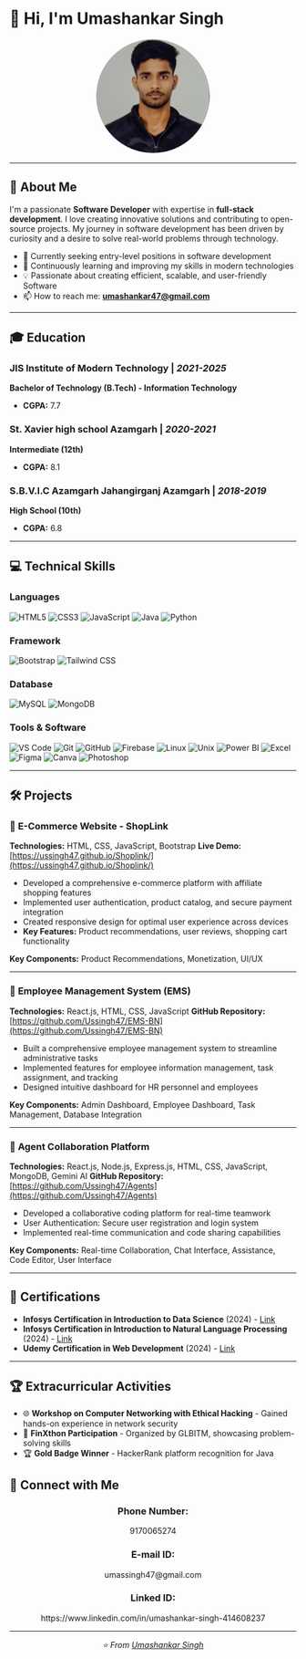 # 👋 Hi, I'm Umashankar Singh

<div align="center">
  <img src="./assets/img/headshot_circle.jpeg" alt="Umashankar Singh" width="200" height="200" style="border-radius: 50%;">
</div>

---

## 🚀 About Me

I'm a passionate **Software Developer** with expertise in **full-stack development**. I love creating innovative solutions and contributing to open-source projects. My journey in software development has been driven by curiosity and a desire to solve real-world problems through technology.

- 🔭 Currently seeking entry-level positions in software development
- 🌱 Continuously learning and improving my skills in modern technologies
- 💡 Passionate about creating efficient, scalable, and user-friendly Software
- 📫 How to reach me: **umashankar47@gmail.com**

---

## 🎓 Education

### **JIS Institute of Modern Technology** | *2021-2025*
**Bachelor of Technology (B.Tech) - Information Technology**
- **CGPA:** 7.7

### **St. Xavier high school Azamgarh** | *2020-2021*
**Intermediate (12th)**
- **CGPA:** 8.1

### **S.B.V.I.C Azamgarh Jahangirganj Azamgarh** | *2018-2019*
**High School (10th)**
- **CGPA:** 6.8

---

## 💻 Technical Skills

### **Languages**
![HTML5](https://img.shields.io/badge/HTML5-E34F26?style=for-the-badge&logo=html5&logoColor=white)
![CSS3](https://img.shields.io/badge/CSS3-1572B6?style=for-the-badge&logo=css3&logoColor=white)
![JavaScript](https://img.shields.io/badge/JavaScript-F7DF1E?style=for-the-badge&logo=javascript&logoColor=black)
![Java](https://img.shields.io/badge/Java-ED8B00?style=for-the-badge&logo=java&logoColor=white)
![Python](https://img.shields.io/badge/Python-3776AB?style=for-the-badge&logo=python&logoColor=white)

### **Framework**
![Bootstrap](https://img.shields.io/badge/Bootstrap-563D7C?style=for-the-badge&logo=bootstrap&logoColor=white)
![Tailwind CSS](https://img.shields.io/badge/Tailwind_CSS-38B2AC?style=for-the-badge&logo=tailwind-css&logoColor=white)

### **Database**
![MySQL](https://img.shields.io/badge/MySQL-00000F?style=for-the-badge&logo=mysql&logoColor=white)
![MongoDB](https://img.shields.io/badge/MongoDB-4EA94B?style=for-the-badge&logo=mongodb&logoColor=white)

### **Tools & Software**
![VS Code](https://img.shields.io/badge/Visual_Studio_Code-0078D4?style=for-the-badge&logo=visual%20studio%20code&logoColor=white)
![Git](https://img.shields.io/badge/Git-F05032?style=for-the-badge&logo=git&logoColor=white)
![GitHub](https://img.shields.io/badge/GitHub-100000?style=for-the-badge&logo=github&logoColor=white)
![Firebase](https://img.shields.io/badge/Firebase-039BE5?style=for-the-badge&logo=Firebase&logoColor=white)
![Linux](https://img.shields.io/badge/Linux-FCC624?style=for-the-badge&logo=linux&logoColor=black)
![Unix](https://img.shields.io/badge/Unix-000000?style=for-the-badge&logo=unix&logoColor=white)
![Power BI](https://img.shields.io/badge/Power_BI-F2C811?style=for-the-badge&logo=powerbi&logoColor=black)
![Excel](https://img.shields.io/badge/Microsoft_Excel-217346?style=for-the-badge&logo=microsoft-excel&logoColor=white)
![Figma](https://img.shields.io/badge/Figma-F24E1E?style=for-the-badge&logo=figma&logoColor=white)
![Canva](https://img.shields.io/badge/Canva-%2300C4CC.svg?&style=for-the-badge&logo=Canva&logoColor=white)
![Photoshop](https://img.shields.io/badge/Adobe%20Photoshop-31A8FF?style=for-the-badge&logo=Adobe%20Photoshop&logoColor=black)

---

## 🛠️ Projects

### 🛒 **E-Commerce Website - ShopLink**
**Technologies:** HTML, CSS, JavaScript, Bootstrap
**Live Demo:** [https://ussingh47.github.io/Shoplink/](https://ussingh47.github.io/Shoplink/)

- Developed a comprehensive e-commerce platform with affiliate shopping features
- Implemented user authentication, product catalog, and secure payment integration
- Created responsive design for optimal user experience across devices
- **Key Features:** Product recommendations, user reviews, shopping cart functionality

**Key Components:** Product Recommendations, Monetization, UI/UX

---

### 👥 **Employee Management System (EMS)**
**Technologies:** React.js, HTML, CSS, JavaScript
**GitHub Repository:** [https://github.com/Ussingh47/EMS-BN](https://github.com/Ussingh47/EMS-BN)

- Built a comprehensive employee management system to streamline administrative tasks
- Implemented features for employee information management, task assignment, and tracking
- Designed intuitive dashboard for HR personnel and employees

**Key Components:** Admin Dashboard, Employee Dashboard, Task Management, Database Integration

---

### 🤖 **Agent Collaboration Platform**
**Technologies:** React.js, Node.js, Express.js, HTML, CSS, JavaScript, MongoDB,  Gemini AI 
**GitHub Repository:** [https://github.com/Ussingh47/Agents](https://github.com/Ussingh47/Agents)

- Developed a collaborative coding platform for real-time teamwork
- User Authentication: Secure user registration and login system
- Implemented real-time communication and code sharing capabilities

**Key Components:** Real-time Collaboration, Chat Interface, Assistance, Code Editor, User Interface

---

## 📜 Certifications

- **Infosys Certification in Introduction to Data Science** (2024) - [Link](https://www.linkedin.com/posts/umashankar-singh-414608237_datascience-activity-7164655045886627840-SWEU?utm_source=share&utm_medium=member_android&rcm=ACoAADsAMFABnPLYuDaleLmpHIsh9vti_TwORc0)
- **Infosys Certification in Introduction to Natural Language Processing** (2024) - [Link](https://www.linkedin.com/posts/umashankar-singh-414608237_nlp-activity-7167768987424972800-0bPn?utm_source=share&utm_medium=member_android&rcm=ACoAADsAMFABnPLYuDaleLmpHIsh9vti_TwORc0)
- **Udemy Certification in Web Development** (2024) - [Link](https://www.linkedin.com/posts/umashankar-singh-414608237_activity-7233003461741584384-G4BO?utm_source=share&utm_medium=member_android&rcm=ACoAADsAMFABnPLYuDaleLmpHIsh9vti_TwORc0)

---

## 🏆 Extracurricular Activities

- 🌐 **Workshop on Computer Networking with Ethical Hacking** - Gained hands-on experience in network security
- 🎯 **FinXthon Participation** - Organized by GLBITM, showcasing problem-solving skills
- 🏆 **Gold Badge Winner** - HackerRank platform recognition for Java

## 🤝 Connect with Me

<div align="center">

<h3>Phone Number:</h3> 9170065274
<h3>E-mail ID:</h3> umassingh47@gmail.com
<h3>Linked ID:</h3> https://www.linkedin.com/in/umashankar-singh-414608237

</div>

---

<div align="center">
  <i>⭐️ From <a href="https://www.linkedin.com/in/umashankar-singh-414608237">Umashankar Singh</a></i>
</div>
